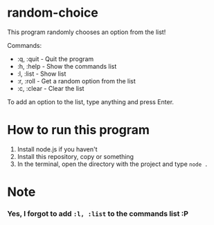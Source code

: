 # random-choice
This program randomly chooses an option from the list!

Commands:
- :q, :quit - Quit the program
- :h, :help - Show the commands list
- :l, :list - Show list
- :r, :roll - Get a random option from the list
- :c, :clear - Clear the list

To add an option to the list, type anything and press Enter.

# How to run this program
1. Install node.js if you haven't
2. Install this repository, copy or something
3. In the terminal, open the directory with the project and type `node .`

# Note
### Yes, I forgot to add `:l, :list` to the commands list :P
